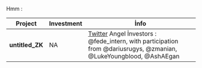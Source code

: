 Hmm : 


| Project        | Investment              | İnfo                         |
|------------------|----------------------------|---------------------------------------|
| **untitled_ZK**          | NA | [Twitter](https://x.com/untitled_ZK) Angel İnvestors :  @fede_intern, with participation from @dariusrugys, @zmanian, @LukeYoungblood, @AshAEgan |
